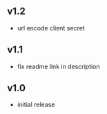 v1.2
----
- url encode client secret

v1.1
----
- fix readme link in description

v1.0
----
- initial release
